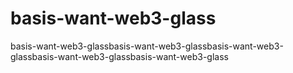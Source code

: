 # basis-want-web3-glass
basis-want-web3-glassbasis-want-web3-glassbasis-want-web3-glassbasis-want-web3-glassbasis-want-web3-glass
